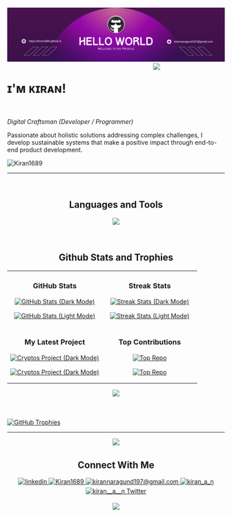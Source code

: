 ![Kiran1689 Banner Image](./banner.png)
<img align="right" width="33%" style="margin-bottom: 2em" src="https://owlbertsio-resized.s3.amazonaws.com/Popper.psd.full.png">

# ɪ'ᴍ ᴋɪʀᴀɴ!
<br /> 

                    
*Digital Craftsman (Developer / Programmer)*

                    

<p align="left">Passionate about holistic solutions addressing complex challenges, I develop sustainable systems that make a positive impact through end-to-end product development.</p>
<p align="left">
  
  <img src="https://komarev.com/ghpvc/?username=Kiran1689&label=Profile%20views&color=770677&style=for-the-badge&logo=star" alt="Kiran1689" style="padding-right:20px;" />

</p>

---
<br />

                    

<h2 align="center">Languages and Tools</h2> 
<p align="center">
<img width="400px"  src="https://skillicons.dev/icons?i=py,java,js,html,css,react,nodejs,express,django,md,solidity,postgres,git,visualstudio,docker,aws&perline=8"  />
</p>
<br />


<h2 align="center">Github Stats and Trophies</h2>

<table width="100%">
  <tr>
    <td width="50%">
      <h3 align="center"><strong>GitHub Stats</strong></h3>
      <p align="center">
        <a href="https://github.com/Kiran1689#gh-dark-mode-only">
          <img align="center" src="https://github-readme-stats.vercel.app/api?username=Kiran1689&count_private=true&show_icons=true&theme=nightowl#gh-dark-mode-only" alt="GitHub Stats (Dark Mode)" />
        </a>
      </p>
      <p align="center">
        <a href="https://github.com/Kiran1689#gh-light-mode-only">
          <img align="center" src="https://github-readme-stats.vercel.app/api?username=Kiran1689&count_private=true&show_icons=true&theme=vue#gh-light-mode-only" alt="GitHub Stats (Light Mode)" />
        </a>
      </p>
    </td>
    <td width="50%">
      <h3 align="center"><strong>Streak Stats</strong></h3>
      <p align="center">
        <a href="https://github.com/Kiran1689#gh-dark-mode-only">
          <img align="center" src="https://streak-stats.demolab.com?user=Kiran1689&theme=nightowl#gh-dark-mode-only" alt="Streak Stats (Dark Mode)" />
        </a>
      </p>
      <p align="center">
        <a href="https://github.com/Kiran1689#gh-light-mode-only">
          <img align="center" src="https://streak-stats.demolab.com?user=Kiran1689&theme=vue#gh-light-mode-only" alt="Streak Stats (Light Mode)" />
        </a>
      </p>
    </td>
  </tr>

  <tr>
    <td width="50%">
      <h3 align="center"><strong>My Latest Project</strong></h3>
      <p align="center">
        <a href="https://github.com/Kiran1689#gh-dark-mode-only">
          <img align="center" src="https://github-readme-stats.vercel.app/api/pin/?username=Kiran1689&repo=cryptos&theme=nightowl&show_owner=true#gh-dark-mode-only" alt="Cryptos Project (Dark Mode)" />
        </a>
      </p>
      <p align="center">
        <a href="https://github.com/Kiran1689#gh-light-mode-only">
          <img align="center" src="https://github-readme-stats.vercel.app/api/pin/?username=Kiran1689&repo=cryptos&theme=vue&show_owner=true#gh-light-mode-only" alt="Cryptos Project (Dark Mode)" />
        </a>
      </p>
    </td>
    <td width="50%">
      <h3 align="center"><strong>Top Contributions</strong></h3>
      <p align="center">
        <a href="https://github.com/Kiran1689#gh-dark-mode-only">
          <img align="center" src="https://github-contributor-stats.vercel.app/api?username=Kiran1689&limit=3&theme=nightowl&show_owner=true#gh-dark-mode-only&combine_all_yearly_contributions=true" alt="Top Repo" />
        </a>
      </p>
      <p align="center">
        <a href="https://github.com/Kiran1689#gh-light-mode-only">
          <img align="center" src="https://github-contributor-stats.vercel.app/api?username=Kiran1689&limit=3&theme=vue&show_owner=true#gh-light-mode-only&combine_all_yearly_contributions=true" alt="Top Repo" />
        </a>
      </p>
    </td>
  </tr>
</table>



<div align="center">
    <img src="https://github-readme-activity-graph.vercel.app/graph?username=Kiran1689&bg_color=011627&color=79d3c3&line=c792ea&point=ffeb95&area=true&hide_border=false" border-radius="15">
</div>
<br>
<br />
<p>
  <a href="https://github.com/Kiran1689/github-profile-trophy">
    <img src="https://github-profile-trophy.vercel.app/?username=Kiran1689&row=2&column=8&margin-w=20&margin-h=20" alt="GitHub Trophies">
  </a>
</p>

---


    
<!--STARTS_HERE_QUOTE_CARD-->
<p align="center">
    <img src="https://readme-daily-quotes.vercel.app/api?author=Mark%20Twain&quote=A%20lie%20can%20travel%20half%20way%20around%20the%20world%20while%20the%20truth%20is%20putting%20on%20its%20shoes.&theme=dark&bg_color=011627&author_color=ffeb95">
</p>
<!--ENDS_HERE_QUOTE_CARD-->

    

<h2 align="center">Connect With Me</h2>
<div align="center">
 <a href="https://www.linkedin.com/in/kiran-a-n/" target="_blank">
<img src=https://img.shields.io/badge/linkedin-%231E77B5.svg?&style=for-the-badge&logo=linkedin&logoColor=white alt=linkedin style="margin-bottom: 5px;" />
</a>
  
 <a href="https://github.com/Kiran1689" target="_blank">
<img src=https://img.shields.io/badge/GitHub-100000?style=for-the-badge&logo=github&logoColor=white alt=Kiran1689 GitHub style="margin-bottom: 5px;" />
</a>

<a href="mailto:kirannaragund197@gmail.com" target="_blank">
<img src="https://img.shields.io/badge/Gmail-D14836?style=for-the-badge&logo=gmail&logoColor=white" alt=kirannaragund197@gmail.com mail style="margin-bottom: 5px;" />
</a>

<a href="https://www.instagram.com/kiran_a_n" target="_blank">
<img src=https://img.shields.io/badge/Instagram-E4405F?style=for-the-badge&logo=instagram&logoColor=white alt=kiran_a_n Instagram style="margin-bottom: 5px;" />
</a>

<a href="https://twitter.com/kiran__a__n" target="_blank">
<img src="https://img.shields.io/badge/Twitter-1DA1F2?style=for-the-badge&logo=twitter&logoColor=white" alt="kiran__a__n Twitter" style="margin-bottom: 5px;" />
</a>
</div>
<p align="center">
  <img src="https://capsule-render.vercel.app/api?type=waving&color=gradient&height=65&section=footer"/>
</p>
